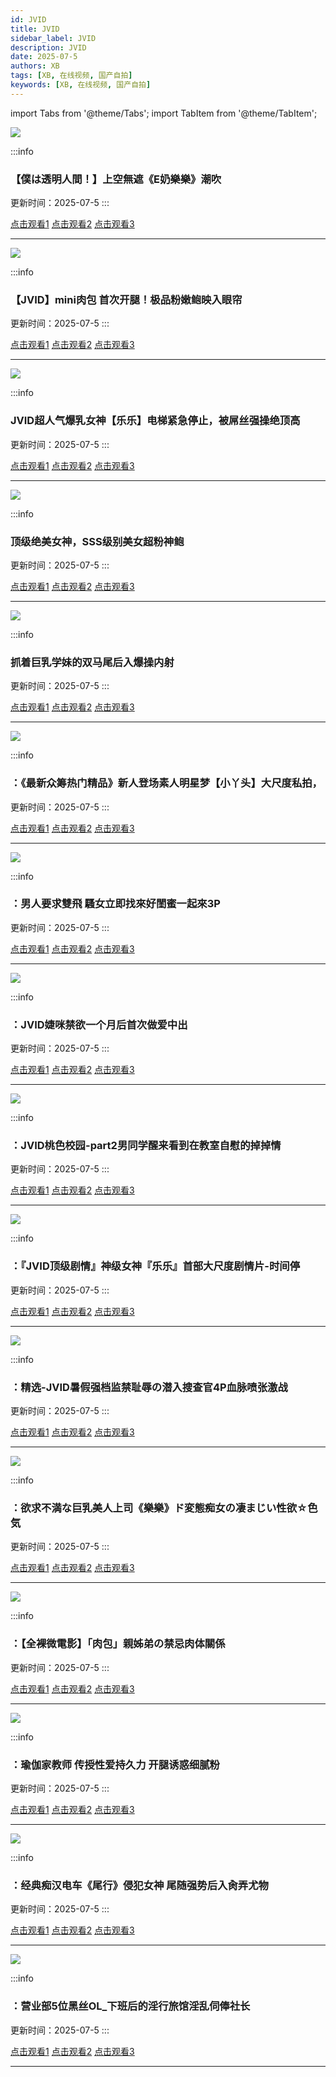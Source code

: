 ```yaml
---
id: JVID
title: JVID
sidebar_label: JVID
description: JVID
date: 2025-07-5
authors: XB
tags: [XB, 在线视频, 国产自拍]
keywords: [XB, 在线视频, 国产自拍]
---
```


import Tabs from '@theme/Tabs';
import TabItem from '@theme/TabItem';

![](https://img.bobojizy.org/upload/vod/20250405-1/8951bd44372dcb84f933bca46e0bb06f.JPG)

:::info
### 【僕は透明人間！】上空無遮《E奶樂樂》潮吹

更新时间：2025-07-5
:::

<Tabs className="unique-tabs">

  <TabItem value="链接1">
  <a href="https://yutujx.com/?url=https://bf3.qrtuv.com/smv1/202504/04/0xKL48i3ec2/video/index.m3u8">点击观看1</a></TabItem>
  <TabItem value="链接2"><a href="https://tools.liumingye.cn/m3u8/#https://bf3.qrtuv.com/smv1/202504/04/0xKL48i3ec2/video/index.m3u8">点击观看2</a></TabItem>
  <TabItem value="链接3"><a href="https://www.m3u8player.online/embed/m3u8?url=https://bf3.qrtuv.com/smv1/202504/04/0xKL48i3ec2/video/index.m3u8">点击观看3</a></TabItem>
</Tabs>

---

![](https://img.bobojizy.org/upload/vod/20250405-1/6fa10e2520279de0a396323220ac1be1.JPG)

:::info
### 【JVID】mini肉包 首次开腿！极品粉嫩鲍映入眼帘

更新时间：2025-07-5
:::

<Tabs className="unique-tabs">

  <TabItem value="链接1">
  <a href="https://yutujx.com/?url=https://bf3.qrtuv.com/smv1/202504/04/MBZGJrfZFz2/video/index.m3u8">点击观看1</a></TabItem>
  <TabItem value="链接2"><a href="https://tools.liumingye.cn/m3u8/#https://bf3.qrtuv.com/smv1/202504/04/MBZGJrfZFz2/video/index.m3u8">点击观看2</a></TabItem>
  <TabItem value="链接3"><a href="https://www.m3u8player.online/embed/m3u8?url=https://bf3.qrtuv.com/smv1/202504/04/MBZGJrfZFz2/video/index.m3u8">点击观看3</a></TabItem>
</Tabs>

---

![](https://img.bobojizy.org/upload/vod/20250405-1/a37807f768d79ce5697d70319b367916.jpg)

:::info
### JVID超人气爆乳女神【乐乐】电梯紧急停止，被屌丝强操绝顶高

更新时间：2025-07-5
:::

<Tabs className="unique-tabs">

  <TabItem value="链接1">
  <a href="https://yutujx.com/?url=https://bf3.qrtuv.com/smv1/202504/04/SZuCH3S6TQ2/video/index.m3u8">点击观看1</a></TabItem>
  <TabItem value="链接2"><a href="https://tools.liumingye.cn/m3u8/#https://bf3.qrtuv.com/smv1/202504/04/SZuCH3S6TQ2/video/index.m3u8">点击观看2</a></TabItem>
  <TabItem value="链接3"><a href="https://www.m3u8player.online/embed/m3u8?url=https://bf3.qrtuv.com/smv1/202504/04/SZuCH3S6TQ2/video/index.m3u8">点击观看3</a></TabItem>
</Tabs>

---

![](https://img.bobojizy.org/upload/vod/20250406-1/a198efcb3527bca0b2a7fdc841fae190.JPG)

:::info
### 顶级绝美女神，SSS级别美女超粉神鲍

更新时间：2025-07-5
:::

<Tabs className="unique-tabs">

  <TabItem value="链接1">
  <a href="https://yutujx.com/?url=https://bf3.qrtuv.com/smv1/202504/05/CnLVYXC7FH2/video/index.m3u8">点击观看1</a></TabItem>
  <TabItem value="链接2"><a href="https://tools.liumingye.cn/m3u8/#https://bf3.qrtuv.com/smv1/202504/05/CnLVYXC7FH2/video/index.m3u8">点击观看2</a></TabItem>
  <TabItem value="链接3"><a href="https://www.m3u8player.online/embed/m3u8?url=https://bf3.qrtuv.com/smv1/202504/05/CnLVYXC7FH2/video/index.m3u8">点击观看3</a></TabItem>
</Tabs>

---

![](https://img.bobojizy.org/upload/vod/20250406-1/effdda7a07e0df0931c58d5a74419ccc.JPG)

:::info
### 抓着巨乳学妹的双马尾后入爆操内射

更新时间：2025-07-5
:::

<Tabs className="unique-tabs">

  <TabItem value="链接1">
  <a href="https://yutujx.com/?url=https://bf3.qrtuv.com/smv1/202504/05/h0PSR5p5ca2/video/index.m3u8">点击观看1</a></TabItem>
  <TabItem value="链接2"><a href="https://tools.liumingye.cn/m3u8/#https://bf3.qrtuv.com/smv1/202504/05/h0PSR5p5ca2/video/index.m3u8">点击观看2</a></TabItem>
  <TabItem value="链接3"><a href="https://www.m3u8player.online/embed/m3u8?url=https://bf3.qrtuv.com/smv1/202504/05/h0PSR5p5ca2/video/index.m3u8">点击观看3</a></TabItem>
</Tabs>

---


![](https://img.bobojizy.org/upload/vod/20250406-1/3490d5061cdfc13a8700ea5e603a9b1b.JPG)

:::info
### ：《最新众筹热门精品》新人登场素人明星梦【小丫头】大尺度私拍，

更新时间：2025-07-5
:::

<Tabs className="unique-tabs">

  <TabItem value="链接1">
  <a href="https://yutujx.com/?url=https://bf3.qrtuv.com/smv1/202504/05/QbHHyQ6unp2/video/index.m3u8">点击观看1</a></TabItem>
  <TabItem value="链接2"><a href="https://tools.liumingye.cn/m3u8/#https://bf3.qrtuv.com/smv1/202504/05/QbHHyQ6unp2/video/index.m3u8">点击观看2</a></TabItem>
  <TabItem value="链接3"><a href="https://www.m3u8player.online/embed/m3u8?url=https://bf3.qrtuv.com/smv1/202504/05/QbHHyQ6unp2/video/index.m3u8">点击观看3</a></TabItem>
</Tabs>

---



![](https://img.bobojizy.org/upload/vod/20250319-1/31de7eb95fd51b74027ce6c80d84c142.jpg)

:::info
### ：男人要求雙飛 騷女立即找來好閨蜜一起來3P

更新时间：2025-07-5
:::

<Tabs className="unique-tabs">

  <TabItem value="链接1">
  <a href="https://yutujx.com/?url=https://bf3.qrtuv.com/smv1/202503/18/3LAQ4ZH7gz2/video/index.m3u8">点击观看1</a></TabItem>
  <TabItem value="链接2"><a href="https://tools.liumingye.cn/m3u8/#https://bf3.qrtuv.com/smv1/202503/18/3LAQ4ZH7gz2/video/index.m3u8">点击观看2</a></TabItem>
  <TabItem value="链接3"><a href="https://www.m3u8player.online/embed/m3u8?url=https://bf3.qrtuv.com/smv1/202503/18/3LAQ4ZH7gz2/video/index.m3u8">点击观看3</a></TabItem>
</Tabs>

---



![](https://img.bobojizy.org/upload/vod/20250404-1/c4a113a39028fbc420b032b605618b96.jpg)

:::info
### ：JVID婕咪禁欲一个月后首次做爱中出

更新时间：2025-07-5
:::

<Tabs className="unique-tabs">

  <TabItem value="链接1">
  <a href="https://yutujx.com/?url=https://bf3.qrtuv.com/smv1/202504/03/gz1mGsgEdS2/video/index.m3u8">点击观看1</a></TabItem>
  <TabItem value="链接2"><a href="https://tools.liumingye.cn/m3u8/#https://bf3.qrtuv.com/smv1/202504/03/gz1mGsgEdS2/video/index.m3u8">点击观看2</a></TabItem>
  <TabItem value="链接3"><a href="https://www.m3u8player.online/embed/m3u8?url=https://bf3.qrtuv.com/smv1/202504/03/gz1mGsgEdS2/video/index.m3u8">点击观看3</a></TabItem>
</Tabs>

---


![](https://img.bobojizy.org/upload/vod/20250404-1/38cf84f306a4f7bf2a74b0772bcc2c32.jpg)

:::info
### ：JVID桃色校园-part2男同学醒来看到在教室自慰的掉掉情

更新时间：2025-07-5
:::

<Tabs className="unique-tabs">

  <TabItem value="链接1">
  <a href="https://yutujx.com/?url=https://bf3.qrtuv.com/smv1/202504/03/D2qc8E9gNq2/video/index.m3u8">点击观看1</a></TabItem>
  <TabItem value="链接2"><a href="https://tools.liumingye.cn/m3u8/#https://bf3.qrtuv.com/smv1/202504/03/D2qc8E9gNq2/video/index.m3u8">点击观看2</a></TabItem>
  <TabItem value="链接3"><a href="https://www.m3u8player.online/embed/m3u8?url=https://bf3.qrtuv.com/smv1/202504/03/D2qc8E9gNq2/video/index.m3u8">点击观看3</a></TabItem>
</Tabs>

---

![](https://img.bobojizy.org/upload/vod/20250404-1/3901eea60b94b6c5f90a759d72447a6f.JPG)

:::info
### ：『JVID顶级剧情』神级女神『乐乐』首部大尺度剧情片-时间停

更新时间：2025-07-5
:::

<Tabs className="unique-tabs">

  <TabItem value="链接1">
  <a href="https://yutujx.com/?url=https://bf3.qrtuv.com/smv1/202504/03/AkeP2kF05T2/video/index.m3u8">点击观看1</a></TabItem>
  <TabItem value="链接2"><a href="https://tools.liumingye.cn/m3u8/#https://bf3.qrtuv.com/smv1/202504/03/AkeP2kF05T2/video/index.m3u8">点击观看2</a></TabItem>
  <TabItem value="链接3"><a href="https://www.m3u8player.online/embed/m3u8?url=https://bf3.qrtuv.com/smv1/202504/03/AkeP2kF05T2/video/index.m3u8">点击观看3</a></TabItem>
</Tabs>

---

![](https://img.bobojizy.org/upload/vod/20250405-1/024d5b8efa109a4007fc6daa5b61a9c6.jpg)

:::info
### ：精选-JVID暑假强档监禁耻辱の潜入搜查官4P血脉喷张激战

更新时间：2025-07-5
:::

<Tabs className="unique-tabs">

  <TabItem value="链接1">
  <a href="https://yutujx.com/?url=https://bf3.qrtuv.com/smv1/202504/04/HK3sguWqb82/video/index.m3u8">点击观看1</a></TabItem>
  <TabItem value="链接2"><a href="https://tools.liumingye.cn/m3u8/#https://bf3.qrtuv.com/smv1/202504/04/HK3sguWqb82/video/index.m3u8">点击观看2</a></TabItem>
  <TabItem value="链接3"><a href="https://www.m3u8player.online/embed/m3u8?url=https://bf3.qrtuv.com/smv1/202504/04/HK3sguWqb82/video/index.m3u8">点击观看3</a></TabItem>
</Tabs>

---


![](https://img.bobojizy.org/upload/vod/20250405-1/d6cf30b3a192378d011c85114c8dda62.JPG)

:::info
### ：欲求不満な巨乳美人上司《樂樂》ド変態痴女の凄まじい性欲☆色気

更新时间：2025-07-5
:::

<Tabs className="unique-tabs">

  <TabItem value="链接1">
  <a href="https://yutujx.com/?url=https://bf3.qrtuv.com/smv1/202504/04/5GvhcdCXe62/video/index.m3u8">点击观看1</a></TabItem>
  <TabItem value="链接2"><a href="https://tools.liumingye.cn/m3u8/#https://bf3.qrtuv.com/smv1/202504/04/5GvhcdCXe62/video/index.m3u8">点击观看2</a></TabItem>
  <TabItem value="链接3"><a href="https://www.m3u8player.online/embed/m3u8?url=https://bf3.qrtuv.com/smv1/202504/04/5GvhcdCXe62/video/index.m3u8">点击观看3</a></TabItem>
</Tabs>

---

![](https://img.bobojizy.org/upload/vod/20250405-1/76f3885944943d1afb1ba60f2662666c.jpg)

:::info
### ：【全裸微電影】「肉包」親姊弟の禁忌肉体關係

更新时间：2025-07-5
:::

<Tabs className="unique-tabs">

  <TabItem value="链接1">
  <a href="https://yutujx.com/?url=https://bf3.qrtuv.com/smv1/202504/04/yDT6YT6sKH2/video/index.m3u8">点击观看1</a></TabItem>
  <TabItem value="链接2"><a href="https://tools.liumingye.cn/m3u8/#https://bf3.qrtuv.com/smv1/202504/04/yDT6YT6sKH2/video/index.m3u8">点击观看2</a></TabItem>
  <TabItem value="链接3"><a href="https://www.m3u8player.online/embed/m3u8?url=https://bf3.qrtuv.com/smv1/202504/04/yDT6YT6sKH2/video/index.m3u8">点击观看3</a></TabItem>
</Tabs>

---

![](https://img.bobojizy.org/upload/vod/20241218-1/e3d0f54c0b68e1ce6f750459dd556903.JPG)

:::info
### ：瑜伽家教师 传授性爱持久力 开腿诱惑细腻粉

更新时间：2025-07-5
:::

<Tabs className="unique-tabs">

  <TabItem value="链接1">
  <a href="https://yutujx.com/?url=https://bf3.qrtuv.com/smv1/202412/08/nPSUuPTnGb1/video/index.m3u8">点击观看1</a></TabItem>
  <TabItem value="链接2"><a href="https://tools.liumingye.cn/m3u8/#https://bf3.qrtuv.com/smv1/202412/08/nPSUuPTnGb1/video/index.m3u8">点击观看2</a></TabItem>
  <TabItem value="链接3"><a href="https://www.m3u8player.online/embed/m3u8?url=https://bf3.qrtuv.com/smv1/202412/08/nPSUuPTnGb1/video/index.m3u8">点击观看3</a></TabItem>
</Tabs>

---

![](https://img.bobojizy.org/upload/vod/20241218-1/d69c0b13c4c890a5edf0d8d5ce85f368.JPG)

:::info
### ：经典痴汉电车《尾行》侵犯女神 尾随强势后入肏弄尤物

更新时间：2025-07-5
:::

<Tabs className="unique-tabs">

  <TabItem value="链接1">
  <a href="https://yutujx.com/?url=https://bf3.qrtuv.com/smv1/202412/08/FWvrivBFqN1/video/index.m3u8">点击观看1</a></TabItem>
  <TabItem value="链接2"><a href="https://tools.liumingye.cn/m3u8/#https://bf3.qrtuv.com/smv1/202412/08/FWvrivBFqN1/video/index.m3u8">点击观看2</a></TabItem>
  <TabItem value="链接3"><a href="https://www.m3u8player.online/embed/m3u8?url=https://bf3.qrtuv.com/smv1/202412/08/FWvrivBFqN1/video/index.m3u8">点击观看3</a></TabItem>
</Tabs>

---

![](https://img.bobojizy.org/upload/vod/20241218-1/e52d4b91ca5d671c15e2f327ff1263fc.JPG)

:::info
### ：营业部5位黑丝OL_下班后的淫行旅馆淫乱伺俸社长

更新时间：2025-07-5
:::

<Tabs className="unique-tabs">

  <TabItem value="链接1">
  <a href="https://yutujx.com/?url=https://bf3.qrtuv.com/smv1/202412/08/facUSfau3B1/video/index.m3u8">点击观看1</a></TabItem>
  <TabItem value="链接2"><a href="https://tools.liumingye.cn/m3u8/#https://bf3.qrtuv.com/smv1/202412/08/facUSfau3B1/video/index.m3u8">点击观看2</a></TabItem>
  <TabItem value="链接3"><a href="https://www.m3u8player.online/embed/m3u8?url=https://bf3.qrtuv.com/smv1/202412/08/facUSfau3B1/video/index.m3u8">点击观看3</a></TabItem>
</Tabs>

---
